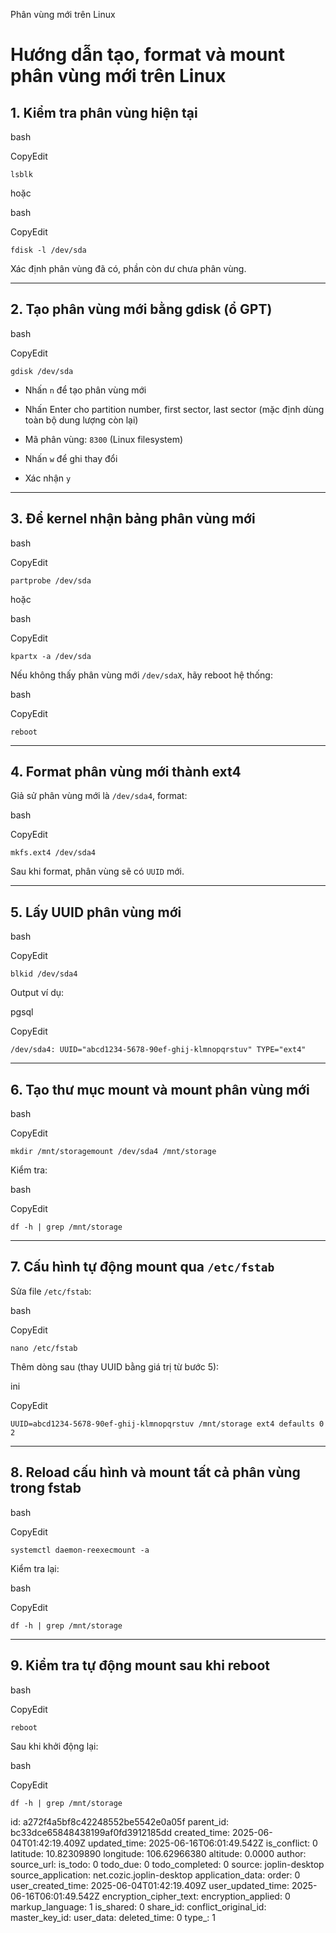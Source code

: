 Phân vùng mới trên Linux

# Hướng dẫn tạo, format và mount phân vùng mới trên Linux

## 1\. Kiểm tra phân vùng hiện tại

bash

CopyEdit

`lsblk`

hoặc

bash

CopyEdit

`fdisk -l /dev/sda`

Xác định phân vùng đã có, phần còn dư chưa phân vùng.

* * *

## 2\. Tạo phân vùng mới bằng gdisk (ổ GPT)

bash

CopyEdit

`gdisk /dev/sda`

- Nhấn `n` để tạo phân vùng mới
    
- Nhấn Enter cho partition number, first sector, last sector (mặc định dùng toàn bộ dung lượng còn lại)
    
- Mã phân vùng: `8300` (Linux filesystem)
    
- Nhấn `w` để ghi thay đổi
    
- Xác nhận `y`
    

* * *

## 3\. Để kernel nhận bảng phân vùng mới

bash

CopyEdit

`partprobe /dev/sda`

hoặc

bash

CopyEdit

`kpartx -a /dev/sda`

Nếu không thấy phân vùng mới `/dev/sdaX`, hãy reboot hệ thống:

bash

CopyEdit

`reboot`

* * *

## 4\. Format phân vùng mới thành ext4

Giả sử phân vùng mới là `/dev/sda4`, format:

bash

CopyEdit

`mkfs.ext4 /dev/sda4`

Sau khi format, phân vùng sẽ có `UUID` mới.

* * *

## 5\. Lấy UUID phân vùng mới

bash

CopyEdit

`blkid /dev/sda4`

Output ví dụ:

pgsql

CopyEdit

`/dev/sda4: UUID="abcd1234-5678-90ef-ghij-klmnopqrstuv" TYPE="ext4"`

* * *

## 6\. Tạo thư mục mount và mount phân vùng mới

bash

CopyEdit

`mkdir /mnt/storagemount /dev/sda4 /mnt/storage`

Kiểm tra:

bash

CopyEdit

`df -h | grep /mnt/storage`

* * *

## 7\. Cấu hình tự động mount qua `/etc/fstab`

Sửa file `/etc/fstab`:

bash

CopyEdit

`nano /etc/fstab`

Thêm dòng sau (thay UUID bằng giá trị từ bước 5):

ini

CopyEdit

`UUID=abcd1234-5678-90ef-ghij-klmnopqrstuv /mnt/storage ext4 defaults 0 2`

* * *

## 8\. Reload cấu hình và mount tất cả phân vùng trong fstab

bash

CopyEdit

`systemctl daemon-reexecmount -a`

Kiểm tra lại:

bash

CopyEdit

`df -h | grep /mnt/storage`

* * *

## 9\. Kiểm tra tự động mount sau khi reboot

bash

CopyEdit

`reboot`

Sau khi khởi động lại:

bash

CopyEdit

`df -h | grep /mnt/storage`

id: a272f4a5bf8c42248552be5542e0a05f
parent_id: bc33dce65848438199af0fd3912185dd
created_time: 2025-06-04T01:42:19.409Z
updated_time: 2025-06-16T06:01:49.542Z
is_conflict: 0
latitude: 10.82309890
longitude: 106.62966380
altitude: 0.0000
author: 
source_url: 
is_todo: 0
todo_due: 0
todo_completed: 0
source: joplin-desktop
source_application: net.cozic.joplin-desktop
application_data: 
order: 0
user_created_time: 2025-06-04T01:42:19.409Z
user_updated_time: 2025-06-16T06:01:49.542Z
encryption_cipher_text: 
encryption_applied: 0
markup_language: 1
is_shared: 0
share_id: 
conflict_original_id: 
master_key_id: 
user_data: 
deleted_time: 0
type_: 1
